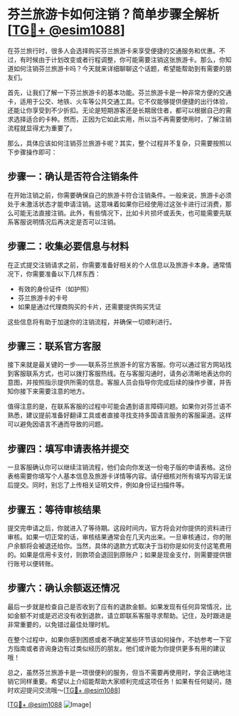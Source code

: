 # 芬兰旅游卡如何注销？简单步骤全解析[[TG💪+ @esim1088](https://t.me/s/esim1088)]

在芬兰旅行时，很多人会选择购买芬兰旅游卡来享受便捷的交通服务和优惠。不过，有时候由于计划改变或者行程调整，你可能需要注销这张旅游卡。那么，你知道如何注销芬兰旅游卡吗？今天就来详细聊聊这个话题，希望能帮助到有需要的朋友们。

首先，让我们了解一下芬兰旅游卡的基本功能。芬兰旅游卡是一种非常方便的交通卡，适用于公交、地铁、火车等公共交通工具。它不仅能够提供便捷的出行体验，还能让你享受到不少折扣。无论是短期游客还是长期居住者，都可以根据自己的需求选择适合的卡种。然而，正因为它如此实用，所以当不再需要使用时，了解注销流程就显得尤为重要了。

那么，具体应该如何注销芬兰旅游卡呢？其实，整个过程并不复杂，只需要按照以下步骤操作即可：

## 步骤一：确认是否符合注销条件

在开始注销之前，你需要确保自己的旅游卡符合注销条件。一般来说，旅游卡必须处于未激活状态才能申请注销。这意味着如果你已经使用过这张卡进行过消费，那么可能无法直接注销。此外，有些情况下，比如卡片损坏或丢失，也可能需要先联系客服说明情况后再决定是否可以注销。

## 步骤二：收集必要信息与材料

在正式提交注销请求之前，你需要准备好相关的个人信息以及旅游卡本身。通常情况下，你需要准备以下几样东西：
- 有效的身份证件（如护照）
- 芬兰旅游卡的卡号
- 如果是通过代理商购买的卡片，还需要提供购买凭证

这些信息将有助于加速你的注销流程，并确保一切顺利进行。

## 步骤三：联系官方客服

接下来就是最关键的一步——联系芬兰旅游卡的官方客服。你可以通过官方网站找到客服联系方式，也可以拨打客服热线。在与客服沟通时，请务必清晰地表达你的意图，并按照指示提供所需的信息。客服人员会指导你完成后续的操作步骤，并告知你接下来需要注意的地方。

值得注意的是，在联系客服的过程中可能会遇到语言障碍问题。如果你对芬兰语不熟悉，建议提前准备好翻译工具或者直接寻找支持多国语言服务的客服渠道。这样可以避免因语言不通而导致的问题。

## 步骤四：填写申请表格并提交

一旦客服确认你可以继续注销流程，他们会向你发送一份电子版的申请表格。这份表格需要你填写个人基本信息及旅游卡详情等内容。请仔细核对所有填写内容无误后提交。同时，别忘了上传相关证明文件，例如身份证扫描件等。

## 步骤五：等待审核结果

提交完申请之后，你就进入了等待期。这段时间内，官方将会对你提供的资料进行审核。如果一切正常的话，审核结果通常会在几天内出来。一旦审核通过，你的账户余额将会被退还给你。当然，具体的退款方式取决于当初你是如何支付这笔费用的。如果是信用卡支付，则款项会退回到原账户；如果是现金支付，则需要提供银行账号以便转账。

## 步骤六：确认余额返还情况

最后一步就是检查自己是否收到了应有的退款金额。如果发现有任何异常情况，比如金额不对或是迟迟没有收到退款，请立即联系客服寻求帮助。记住，及时跟进是非常重要的，以免错过最佳处理时机。

在整个过程中，如果你感到困惑或者不确定某些环节该如何操作，不妨参考一下官方指南或者咨询身边有过类似经历的朋友。他们或许能为你提供更多有用的建议哦！

总之，虽然芬兰旅游卡是一项很便利的服务，但当不需要再使用时，学会正确地注销它同样重要。希望以上介绍能帮助大家顺利完成这项任务！如果有任何疑问，随时欢迎提问交流哦～[[TG💪+ @esim1088](https://t.me/s/esim1088)]

[[TG💪+ @esim1088](https://t.me/s/esim1088) ![Image](https://i.postimg.cc/4NQfJmqS/Snipaste-2025-05-13-00-14-12.png)]